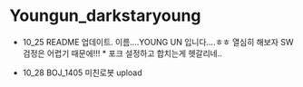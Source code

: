 # Youngun_darkstaryoung

- 10_25 README 업데이트.  이름....YOUNG UN 입니다....ㅎㅎ 열심히 해보자 SW 검정은 어렵기 때문에!!!    * 포크 설정하고 합치는게 헷갈리네..

- 10_28 BOJ_1405 미친로봇 upload

